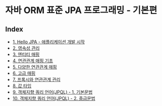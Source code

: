 # 자바 ORM 표준 JPA 프로그래밍 - 기본편

## Index
- [1. Hello JPA - 애플리케이션 개발 시작](https://github.com/LeeHyungGeol/Java-ORM-Standard-JPA-Programming-Basics/tree/master/1.%20Hello%20JPA%20-%20%EC%95%A0%ED%94%8C%EB%A6%AC%EC%BC%80%EC%9D%B4%EC%85%98%20%EA%B0%9C%EB%B0%9C%20%EC%8B%9C%EC%9E%91)
- [2. 영속성 관리](https://github.com/LeeHyungGeol/Java-ORM-Standard-JPA-Programming-Basics/tree/master/2.%20%EC%98%81%EC%86%8D%EC%84%B1%20%EA%B4%80%EB%A6%AC)
- [3. 엔티티 매핑](https://github.com/LeeHyungGeol/Java-ORM-Standard-JPA-Programming-Basics/tree/master/3.%20%EC%97%94%ED%8B%B0%ED%8B%B0%20%EB%A7%A4%ED%95%91#%EA%B6%8C%EC%9E%A5%ED%95%98%EB%8A%94-%EC%8B%9D%EB%B3%84%EC%9E%90-%EC%A0%84%EB%9E%B5)
- [4. 연관관계 매핑 기초](https://github.com/LeeHyungGeol/Java-ORM-Standard-JPA-Programming-Basics/tree/master/4.%20%EC%97%B0%EA%B4%80%EA%B4%80%EA%B3%84%20%EB%A7%A4%ED%95%91%20%EA%B8%B0%EC%B4%88)
- [5. 다양한 연관관계 매핑](https://github.com/LeeHyungGeol/Java-ORM-Standard-JPA-Programming-Basics/tree/master/5.%20%EB%8B%A4%EC%96%91%ED%95%9C%20%EC%97%B0%EA%B4%80%EA%B4%80%EA%B3%84%20%EB%A7%A4%ED%95%91)
- [6. 고급 매핑](https://github.com/LeeHyungGeol/Java-ORM-Standard-JPA-Programming-Basics/tree/master/6.%20%EA%B3%A0%EA%B8%89%20%EB%A7%A4%ED%95%91)
- [7. 프록시와 연관관계 관리](https://github.com/LeeHyungGeol/Java-ORM-Standard-JPA-Programming-Basics/tree/master/7.%20%ED%94%84%EB%A1%9D%EC%8B%9C%EC%99%80%20%EC%97%B0%EA%B4%80%EA%B4%80%EA%B3%84%20%EA%B4%80%EB%A6%AC)
- [8. 값 타입](https://github.com/LeeHyungGeol/Java-ORM-Standard-JPA-Programming-Basics/tree/master/8.%20%EA%B0%92%20%ED%83%80%EC%9E%85)
- [9. 객체지향 쿼리 언어(JPQL) - 1. 기본문법](https://github.com/LeeHyungGeol/Java-ORM-Standard-JPA-Programming-Basics/tree/master/9.%20%EA%B0%9D%EC%B2%B4%EC%A7%80%ED%96%A5%20%EC%BF%BC%EB%A6%AC%20%EC%96%B8%EC%96%B4(JPQL)%20-%201.%20%EA%B8%B0%EB%B3%B8%EB%AC%B8%EB%B2%95)
- [10. 객체지향 쿼리 언어(JPQL) - 2. 중급문법](https://github.com/LeeHyungGeol/Java-ORM-Standard-JPA-Programming-Basics/tree/master/10.%20%EA%B0%9D%EC%B2%B4%EC%A7%80%ED%96%A5%20%EC%BF%BC%EB%A6%AC%20%EC%96%B8%EC%96%B4(JPQL)%20-%202.%20%EC%A4%91%EA%B8%89%EB%AC%B8%EB%B2%95)
